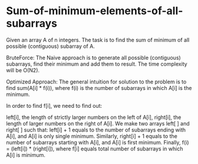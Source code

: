 # Sum-of-minimum-elements-of-all-subarrays
Given an array A of n integers. The task is to find the sum of minimum of all possible (contiguous) subarray of A.

BruteForce: The Naive approach is to generate all possible (contiguous) subarrays, find their minimum and add them to result. The time complexity will be O(N2).

Optimized Approach: The general intuition for solution to the problem is to find sum(A[i] * f(i)), where f(i) is the number of subarrays in which A[i] is the minimum.

In order to find f[i], we need to find out: 

left[i], the length of strictly larger numbers on the left of A[i], 
right[i], the length of larger numbers on the right of A[i].
We make two arrays left[ ] and right[ ] such that: 
left[i] + 1 equals to the number of subarrays ending with A[i], and A[i] is only single minimum. 
Similarly, right[i] + 1 equals to the number of subarrays starting with A[i], and A[i] is first minimum.
Finally, f(i) = (left[i]) * (right[i]), where f[i] equals total number of subarrays in which A[i] is minimum.
